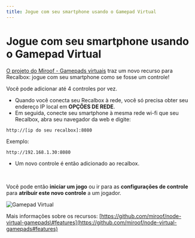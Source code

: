 ```yaml
---
title: Jogue com seu smartphone usando o Gamepad Virtual
---
```


# Jogue com seu smartphone usando o Gamepad Virtual

​[​O projeto do Miroof - Gamepads virtuais](https://github.com/jehervy/node-virtual-gamepads) traz um novo recurso para Recalbox: jogue com seu smartphone como se fosse um controle!

Você pode adicionar até 4 controles por vez.

* Quando você conecta seu Recalbox à rede, você só precisa obter seu endereço IP local em **OPÇÕES DE REDE**.
* Em seguida, conecte seu smartphone à mesma rede wi-fi que seu Recalbox, abra seu navegador da web e digite:

```text
http://[ip do seu recalbox]:8080
```

Exemplo:

```text
http://192.168.1.30:8080
```

* Um novo controle é então adicionado ao recalbox.

​

Você pode então **iniciar um jogo** ou ir para as **configurações de controle** para **atribuir este novo controle** a um jogador.

![Gamepad Virtual](https://github.com/miroof/node-virtual-gamepads/raw/resources/screenshots/standalone.png?raw=true)

​Mais informações sobre os recursos: [https://github.com/miroof/node-virtual-gamepads\#features](https://github.com/miroof/node-virtual-gamepads#features)​

